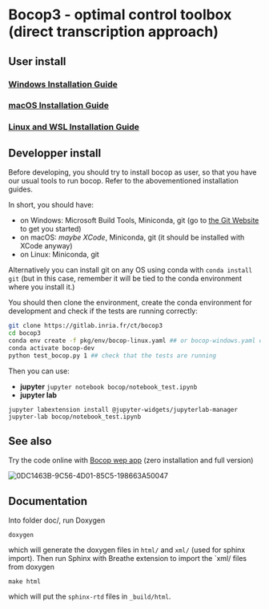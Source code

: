 # Bocop3 - optimal control toolbox (direct transcription approach)

[gh-ci-img]: https://github.com/control-toolbox/bocop.jl/actions/workflows/ci_linux.yml/badge.svg?branch=main
[gh-ci-url]: https://github.com/control-toolbox/bocop.jl/actions/workflows/ci_linux.yml?query=branch%3Amain
 
## User install

### [Windows Installation Guide](./bocop/README_WINDOWS.md)

### [macOS Installation Guide](./bocop/README_MACOS.md)

### [Linux and WSL Installation Guide](./bocop/README_LINUX.md)


## Developper install

Before developing, you should try to install bocop as user, so that you have our usual tools to run bocop. Refer to the abovementioned installation guides.

In short, you should have:
- on Windows: Microsoft Build Tools, Miniconda, git (go to [the Git Website](https://git-scm.com) to get you started)
- on macOS: *maybe XCode*, Miniconda, git (it should be installed with XCode anyway)
- on Linux: Miniconda, git

Alternatively you can install git on any OS using conda with `conda install git` (but in this case, remember it will be tied to the conda environment where you install it.)

You should then clone the environment, create the conda environment for development and check if the tests are running correctly:

```bash
git clone https://gitlab.inria.fr/ct/bocop3
cd bocop3
conda env create -f pkg/env/bocop-linux.yaml ## or bocop-windows.yaml or bocop-macos.yaml
conda activate bocop-dev
python test_bocop.py 1 ## check that the tests are running
```

Then you can use:

 - **jupyter** `jupyter notebook bocop/notebook_test.ipynb`
 - **jupyter lab**
  ```
  jupyter labextension install @jupyter-widgets/jupyterlab-manager
  jupyter-lab bocop/notebook_test.ipynb
  ```
## See also
Try the code online with [Bocop wep app](http://control-toolbox.inria.fr/bocop-panel) (zero installation and full version)

![0DC1463B-9C56-4D01-85C5-198663A50047](https://user-images.githubusercontent.com/62183989/227493074-07842484-f573-4eb9-b728-c1c19b2a4eb1.jpeg)

## Documentation
Into folder doc/, run Doxygen
```
doxygen

```
which will generate the doxygen files in `html/` and `xml/` (used for sphinx import).
Then run Sphinx with Breathe extension to import the `xml/ files from doxygen
```
make html
```
which will put the `sphinx-rtd` files in `_build/html`.








